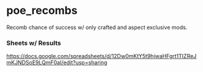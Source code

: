 # poe_recombs

Recomb chance of success w/ only crafted and aspect exclusive mods.

### Sheets w/ Results

https://docs.google.com/spreadsheets/d/12Dw0mKtY5t9hjwaHFgrt1TIZReJmKJNDSoE9LQmF0aI/edit?usp=sharing
